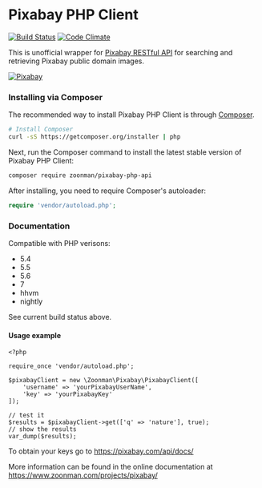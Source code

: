 # Pixabay PHP Client
[![Build Status](https://travis-ci.org/zoonman/pixabay-php-api.svg)](https://travis-ci.org/zoonman/pixabay-php-api) [![Code Climate](https://codeclimate.com/github/zoonman/pixabay-php-api/badges/gpa.svg)](https://codeclimate.com/github/zoonman/pixabay-php-api)

This is unofficial wrapper for [Pixabay RESTful API](http://pixabay.com/api/docs/) for searching and retrieving Pixabay public domain images. 

[![Pixabay](http://pixabay.com/static/img/logo_640.png)](http://pixabay.com/)

### Installing via Composer

The recommended way to install Pixabay PHP Client is through
[Composer](http://getcomposer.org).

```bash
# Install Composer
curl -sS https://getcomposer.org/installer | php
```

Next, run the Composer command to install the latest stable version of Pixabay PHP Client:

```bash
composer require zoonman/pixabay-php-api
```

After installing, you need to require Composer's autoloader:

```php
require 'vendor/autoload.php';
```

### Documentation

Compatible with PHP verisons:
 - 5.4
 - 5.5
 - 5.6
 - 7
 - hhvm
 - nightly

See current build status above.

#### Usage example

```
<?php

require_once 'vendor/autoload.php';

$pixabayClient = new \Zoonman\Pixabay\PixabayClient([
	'username' => 'yourPixabayUserName',
	'key' => 'yourPixabayKey'
]);

// test it
$results = $pixabayClient->get(['q' => 'nature'], true);
// show the results
var_dump($results);
```
To obtain your keys go to https://pixabay.com/api/docs/

More information can be found in the online documentation at
https://www.zoonman.com/projects/pixabay/

